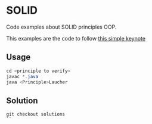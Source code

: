 # SOLID
Code examples about SOLID principles OOP.

This examples are the code to follow [this simple keynote](https://jirsis.github.io/solid/#/)

## Usage
```java
cd <principle to verify>
javac *.java
java <Principle>Laucher
```

## Solution
```
git checkout solutions
``
